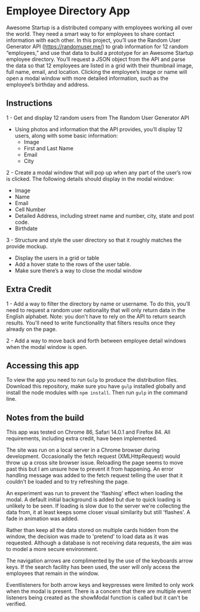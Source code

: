 # Employee Directory App

Awesome Startup is a distributed company with employees working all over the world. They need a smart way to for employees to share contact information with each other. In this project, you’ll use the Random User Generator API (https://randomuser.me/) to grab information for 12 random “employees,” and use that data to build a prototype for an Awesome Startup employee directory. You’ll request a JSON object from the API and parse the data so that 12 employees are listed in a grid with their thumbnail image, full name, email, and location. Clicking the employee’s image or name will open a modal window with more detailed information, such as the employee’s birthday and address.

## Instructions

1 - Get and display 12 random users from The Random User Generator API

- Using photos and information that the API provides, you’ll display 12 users, along with some basic information:
  - Image
  - First and Last Name
  - Email
  - City

2 - Create a modal window that will pop up when any part of the user’s row is clicked. The following details should display in the modal window:

- Image
- Name
- Email
- Cell Number
- Detailed Address, including street name and number, city, state and post code.
- Birthdate

3 - Structure and style the user directory so that it roughly matches the provide mockup.

- Display the users in a grid or table
- Add a hover state to the rows of the user table.
- Make sure there’s a way to close the modal window

## Extra Credit

1 - Add a way to filter the directory by name or username. To do this, you’ll need to request a random user nationality that will only return data in the English alphabet. Note: you don't have to rely on the API to return search results. You'll need to write functionality that filters results once they already on the page.

2 - Add a way to move back and forth between employee detail windows when the modal window is open.

## Accessing this app

To view the app you need to run `Gulp` to produce the distribution files. Download this repository, make sure you have `gulp` installed globally and install the node modules with `npm install`. Then run `gulp` in the command line.

## Notes from the build

This app was tested on Chrome 86, Safari 14.0.1 and Firefox 84. All requirements, including extra credit, have been implemented.

The site was run on a local server in a Chrome browser during development. Occasionally the fetch request (XMLHttpRequest) would throw up a cross site browser issue. Reloading the page seems to move past this but I am unsure how to prevent it from happening. An error handling message was added to the fetch request telling the user that it couldn't be loaded and to try refreshing the page.

An experiment was run to prevent the 'flashing' effect when loading the modal. A default initial background is added but due to quick loading is unlikely to be seen. If loading is slow due to the server we're collecting the data from, it at least keeps some closer visual similarity but still 'flashes'. A fade in animation was added.

Rather than keep all the data stored on multiple cards hidden from the window, the decision was made to 'pretend' to load data as it was requested. Although a database is not receiving data requests, the aim was to model a more secure environment.

The navigation arrows are complimented by the use of the keyboards arrow keys. If the search facility has been used, the user will only access the employees that remain in the window.

Eventlisteners for both arrow keys and keypresses were limited to only work when the modal is present. There is a concern that there are multiple event listeners being created as the showModal function is called but it can't be verified.
